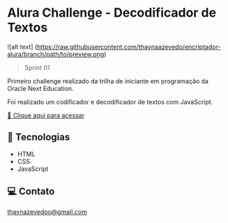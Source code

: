 # Alura Challenge - Decodificador de Textos

![alt text] (https://raw.githubusercontent.com/thaynaazevedo/encriptador-alura/branch/path/to/preview.png)

> Sprint 01

Primeiro challenge realizado da trilha de iniciante em programação da Oracle Next Education.

Foi realizado um codificador e decodificador de textos com JavaScript.

[🔗 Clique aqui para acessar](https://thaynaazevedo.github.io/encriptador-alura/)

## 🎯 Tecnologias

- HTML
- CSS
- JavaScript

## 💻 Contato

thaynazevedoo@gmail.com
